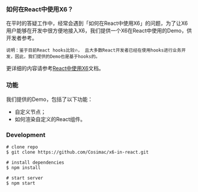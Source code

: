 ### 如何在React中使用X6？
在平时的答疑工作中，经常会遇到「如何在React中使用X6」的问题，为了让X6用户能够在开发中很方便地接入X6，我们提供一个X6在React中使用的Demo，供开发者参考。

`说明：鉴于目前React hooks比较🔥， 且大多数React开发者已经在使用hooks进行业务开发，因此，我们提供的Demo也是基于hooks的。`

更详细的内容请参考[React中使用X6](https://antv-x6.gitee.io/zh)文档。

### 功能
我们提供的Demo，包括了以下功能：
- 自定义节点；
- 如何渲染自定义的React组件。

### Development
```
# clone repo
$ git clone https://github.com/Cosimac/x6-in-react.git

# install dependencies
$ npm install

# start server
$ npm start

```